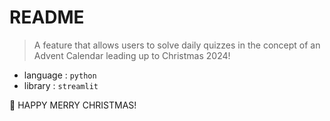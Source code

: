 # README

> A feature that allows users to solve daily quizzes in the concept of an Advent Calendar leading up to Christmas 2024!  
  
- language : `python`
- library : `streamlit`

🎅 HAPPY MERRY CHRISTMAS!